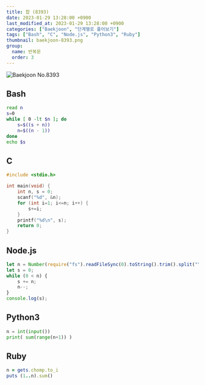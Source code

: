```yaml
---
title: 합 (8393)
date: 2023-01-29 13:28:00 +0900
last_modified_at: 2023-01-29 13:28:00 +0900
categories: ["Baekjoon", "단계별로 풀어보기"]
tags: ["Bash", "C", "Node.js", "Python3", "Ruby"]
thumbnail: baekjoon-8393.png
group:
  name: 반복문
  order: 3
---
```


![Baekjoon No.8393](baekjoon-8393.png)

## Bash
```bash
read n
s=0
while [ 0 -lt $n ]; do
	s=$((s + n))
	n=$((n - 1))
done
echo $s
```

## C
```c
#include <stdio.h>

int main(void) {
	int n, s = 0;
	scanf("%d", &n);
	for (int i=1; i<=n; i++) {
		s+=i;
	}
	printf("%d\n", s);
	return 0;
}
```

## Node.js
```javascript
let n = Number(require("fs").readFileSync(0).toString().trim().split("\n")[0]);
let s = 0;
while (0 < n) {
	s += n;
	n--;
}
console.log(s);
```

## Python3
```python
n = int(input())
print( sum(range(n+1)) )
```

## Ruby
```ruby
n = gets.chomp.to_i
puts (1..n).sum()
```
